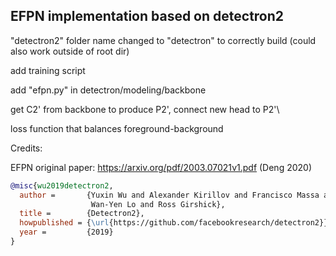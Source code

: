 ## EFPN implementation based on detectron2

"detectron2" folder name changed to "detectron" to correctly build (could also work outside of root dir)

add training script 

add "efpn.py" in detectron/modeling/backbone

get C2' from backbone to produce P2', connect new head to P2'\

loss function that balances foreground-background


Credits:

EFPN original paper: https://arxiv.org/pdf/2003.07021v1.pdf (Deng 2020)


```BibTeX
@misc{wu2019detectron2,
  author =       {Yuxin Wu and Alexander Kirillov and Francisco Massa and
                  Wan-Yen Lo and Ross Girshick},
  title =        {Detectron2},
  howpublished = {\url{https://github.com/facebookresearch/detectron2}},
  year =         {2019}
}
```
